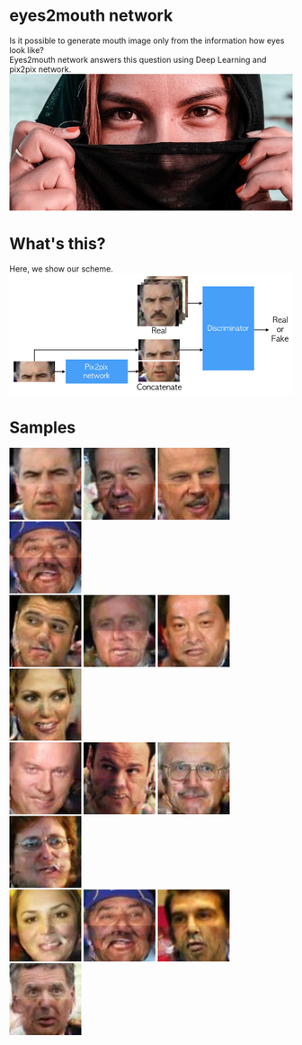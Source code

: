 # eyes2mouth network
Is it possible to generate mouth image only from the information how eyes look like?  
Eyes2mouth network answers this question using Deep Learning and pix2pix network.  
!["a"](images/woman.jpg)

# What's this?
Here, we show our scheme.  
!["a"](images/architecture.jpg)

# Samples
!["01"](images/test_0001.png)
!["02"](images/test_0002.png)
!["03"](images/test_0003.png)
!["04"](images/test_0004.png)  
!["05"](images/test_0005.png)
!["05"](images/test_0006.png)
!["05"](images/test_0007.png)
!["05"](images/test_0008.png)  
!["05"](images/test_0009.png)
!["05"](images/test_0010.png)
!["05"](images/test_0011.png)
!["05"](images/test_0012.png)  
!["05"](images/test_0013.png)
!["05"](images/test_0004.png)
!["05"](images/test_0015.png)
!["05"](images/test_0016.png)

